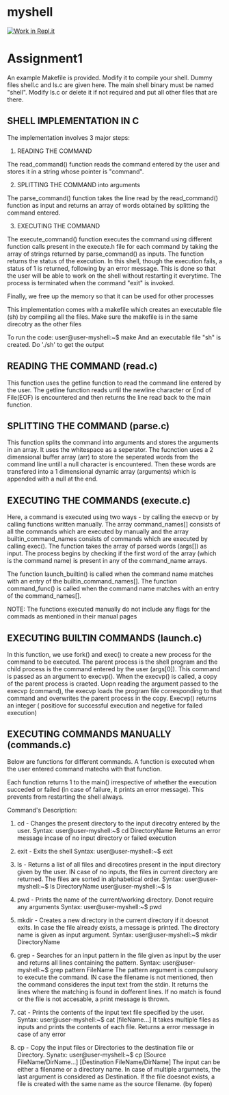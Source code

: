 # myshell
[![Work in Repl.it](https://classroom.github.com/assets/work-in-replit-14baed9a392b3a25080506f3b7b6d57f295ec2978f6f33ec97e36a161684cbe9.svg)](https://classroom.github.com/online_ide?assignment_repo_id=3071078&assignment_repo_type=AssignmentRepo)
# Assignment1
An example Makefile is provided. Modify it to compile your shell. Dummy files shell.c and ls.c are given here. The main shell binary must be named "shell". Modify ls.c or delete it if not required and put all other files that are there.

SHELL IMPLEMENTATION IN C
---------------------------------------------------------------				
The implementation involves 3 major steps:

1. READING THE COMMAND

The read_command() function reads the command entered by the user and stores it in a string whose pointer is "command". 

2. SPLITTING THE COMMAND into arguments

The parse_command() function takes the line read by the read_command() function as input and returns an array of words obtained by splitting the command entered. 

3. EXECUTING THE COMMAND

The execute_command() function executes the command using different function calls present in the execute.h file for each command by taking the array of strings returned by parse_command() as inputs.
The function returns the status of the execution. In this shell, though the execution fails, a status of 1 is returned, following by an error message. This is done so that the user will be able to work on the shell without restarting it everytime.
The process is terminated when the command "exit" is invoked.

Finally, we free up the memory so that it can be used for other processes

This implementation comes with a makefile which creates an executable file (sh) by compiling all the files. Make sure the makefile is in the same direcotry as the other files

To run the code: 
user@user-myshell:~$ make
And an executable file "sh" is created. Do './sh' to get the output

READING THE COMMAND (read.c)
---------------------------------------------------------------		

This function uses the getline function to read the command line entered by the user. The getline function reads until the newline character or End of File(EOF) is encountered and then returns the line read back to the main function. 

SPLITTING THE COMMAND (parse.c)
---------------------------------------------------------------		

This function splits the command into arguments and stores the arguments in an array. It uses the whitespace as a seperator. 
The fucnction uses a 2 dimensional buffer array (arr) to store the seperated words from the command line untill a null character is encountered. Then these words are transfered into a 1 dimensional dynamic array (arguments) which is appended with a null at the end. 

EXECUTING THE COMMANDS (execute.c)
---------------------------------------------------------------		

Here, a command is executed using two ways - by calling the execvp or by calling functions written manually. The array command_names[] consists of all the commands which are executed by manually and the array builtin_command_names consists of commands which are executed by calling exec(). 
The function takes the array of parsed words (args[]) as input. 
The process begins by checking if the first word of the array (which is the command name) is present in any of the command_name arrays. 

The function launch_builtin() is called when the command name matches with an entry of the builtin_command_names[]. The function command_func() is called when the command name matches with an entry of the command_names[].

NOTE: The functions executed manually do not include any flags for the commads as mentioned in their manual pages

EXECUTING BUILTIN COMMANDS (launch.c)
---------------------------------------------------------------		

In this function, we use fork() and exec() to create a new process for the command to be executed. The parent process is the shell program and the child process is the command entered by the user (args[0]). This command is passed as an argument to execvp(). 
When the execvp() is called, a copy of the parent process is craeted. Uopn reading the argument passed to the execvp (command), the execvp loads the program file corresponding to that command and overwrites the parent process in the copy. 
Execvp() returns an integer ( positiove for successful execution and negetive for failed execution)

EXECUTING COMMANDS MANUALLY (commands.c)
---------------------------------------------------------------		

Below are functions for different commands. A function is executed when the user entered command matechs with that function. 

Each function returns 1 to the main() irrespective of whether the execution succeded or failed (in case of failure, it prints an error message). This prevents from restarting the shell always.

Command's Description: 

1. cd - 
Changes the present directory to the input direcotry entered by the user.
Syntax: user@user-myshell:~$ cd DirectoryName
Returns an error message incase of no input directory or failed execution

2. exit - 
Exits the shell 
Syntax: user@user-myshell:~$ exit

3. ls - 
Returns a list of all files and direcotires present in the input directory given by the user. IN case of no inputs, the files in current directory are returned. 
The files are sorted in alphabetical order.
Syntax: user@user-myshell:~$ ls DirectoryName
		user@user-myshell:~$ ls
		 
4. pwd - 
Prints the name of the current/working directory. Donot require any arguments
Syntax: user@user-myshell:~$ pwd

5. mkdir - 
Creates a new directory in the current directory if it doesnot exits. In case the file already exists, a message is printed. The directory name is given as input argument.
Syntax: user@user-myshell:~$ mkdir DirectoryName

6. grep - 
Searches for an input pattern in the file given as input by the user and returns all lines containing the pattern. 
Syntax: user@user-myshell:~$ grep pattern FileName
The pattern argument is compulsory to execute the command. IN case the filename is not mentioned, then the command consideres the input text from the stdin. 
It returns the lines where the matching is found in dofferent lines. If no match is found or the file is not accesable, a print message is thrown.

7. cat - 
Prints the contents of the input text file specified by the user. 
Syntax: user@user-myshell:~$ cat [fileName...]
It takes multiple files as inputs and prints the contents of each file. 
Returns a error message in case of any error

8. cp - 
Copy the input files or Directories to the destination file or Directory. 
Synatx: user@user-myshell:~$ cp [Source FileName/DirName...] [Destination FileName/DirName]
The input can be either a filename or a directory name. 
In case of multiple argumnets, the last argument is considered as Destination. 
If the file doesnot exists, a file is created with the same name as the source filename. (by fopen)
 
